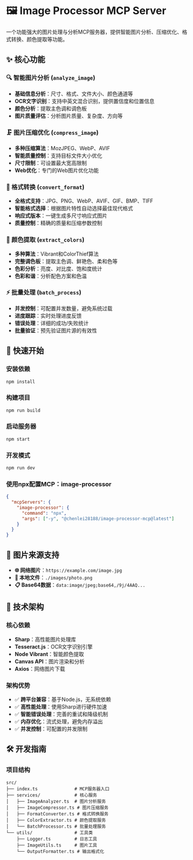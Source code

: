 # 🖼️ Image Processor MCP Server

一个功能强大的图片处理与分析MCP服务器，提供智能图片分析、压缩优化、格式转换、颜色提取等功能。

## ✨ 核心功能

### 🔍 智能图片分析 (`analyze_image`)
- **基础信息分析**：尺寸、格式、文件大小、颜色通道等
- **OCR文字识别**：支持中英文混合识别，提供置信度和位置信息
- **颜色分析**：提取主色调和调色板
- **图片质量评估**：分析图片质量、复杂度、方向等

### 🗜️ 图片压缩优化 (`compress_image`)
- **多种压缩算法**：MozJPEG、WebP、AVIF
- **智能质量控制**：支持目标文件大小优化
- **尺寸限制**：可设置最大宽高限制
- **Web优化**：专门的Web图片优化功能

### 🔄 格式转换 (`convert_format`)
- **全格式支持**：JPG、PNG、WebP、AVIF、GIF、BMP、TIFF
- **智能格式选择**：根据图片特性自动选择最佳现代格式
- **响应式版本**：一键生成多尺寸响应式图片
- **质量控制**：精确的质量和压缩参数控制

### 🎨 颜色提取 (`extract_colors`)
- **多种算法**：Vibrant和ColorThief算法
- **完整调色板**：提取主色调、鲜艳色、柔和色等
- **色彩分析**：亮度、对比度、饱和度统计
- **色彩和谐**：分析配色方案和色温

### ⚡ 批量处理 (`batch_process`)
- **并发控制**：可配置并发数量，避免系统过载
- **进度跟踪**：实时处理进度反馈
- **错误处理**：详细的成功/失败统计
- **批量验证**：预先验证图片源的有效性

## 🚀 快速开始

### 安装依赖

```bash
npm install
```

### 构建项目

```bash
npm run build
```

### 启动服务器

```bash
npm start
```

### 开发模式

```bash
npm run dev
```


### 使用npx配置MCP：image-processor
```json
{
  "mcpServers": {
    "image-processor": {
      "command": "npx",
      "args": ["-y", "@chenlei28188/image-processor-mcp@latest"]
    }
  }
}
```


## 🎯 图片来源支持

- **🌐 网络图片**：`https://example.com/image.jpg`
- **📁 本地文件**：`./images/photo.png`
- **📋 Base64数据**：`data:image/jpeg;base64,/9j/4AAQ...`

## 🔧 技术架构

### 核心依赖
- **Sharp**：高性能图片处理库
- **Tesseract.js**：OCR文字识别引擎
- **Node Vibrant**：智能颜色提取
- **Canvas API**：图片渲染和分析
- **Axios**：网络图片下载

### 架构优势
- ✅ **跨平台兼容**：基于Node.js，无系统依赖
- ✅ **高性能处理**：使用Sharp进行硬件加速
- ✅ **智能错误处理**：完善的重试和降级机制
- ✅ **内存优化**：流式处理，避免内存溢出
- ✅ **并发控制**：可配置的并发限制

## 🛠️ 开发指南

### 项目结构

```
src/
├── index.ts              # MCP服务器入口
├── services/             # 核心服务
│   ├── ImageAnalyzer.ts  # 图片分析服务
│   ├── ImageCompressor.ts # 图片压缩服务
│   ├── FormatConverter.ts # 格式转换服务
│   ├── ColorExtractor.ts # 颜色提取服务
│   └── BatchProcessor.ts # 批量处理服务
└── utils/                # 工具类
    ├── Logger.ts         # 日志工具
    ├── ImageUtils.ts     # 图片工具
    └── OutputFormatter.ts # 输出格式化
```



